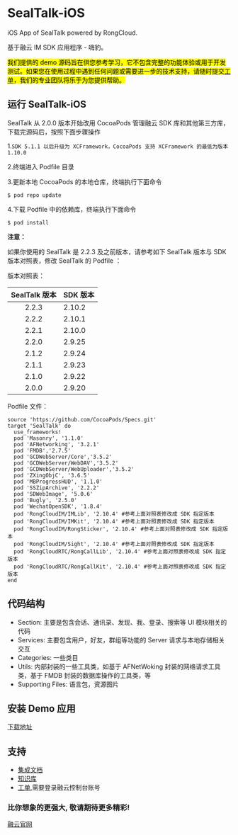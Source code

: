 # SealTalk-iOS

iOS App of SealTalk powered by RongCloud. 

基于融云 IM SDK 应用程序 - 嗨豹。

<span style="background-color: yellow; color: black">我们提供的 demo 源码旨在供您参考学习，它不包含完整的功能体验或用于开发测试。如果您在使用过程中遇到任何问题或需要进一步的技术支持，请随时提交[工单](https://console.rongcloud.cn/agile/formwork/ticket/create?_=1719221853901)，我们的专业团队将乐于为您提供帮助。</span>


## 运行 SealTalk-iOS

SealTalk 从 2.0.0 版本开始改用 CocoaPods 管理融云 SDK 库和其他第三方库，下载完源码后，按照下面步骤操作

1.`SDK 5.1.1 以后升级为 XCFramework，CocoaPods 支持 XCFramework 的最低为版本 1.10.0`

2.终端进入 Podfile 目录

3.更新本地 CocoaPods 的本地仓库，终端执行下面命令

```
$ pod repo update
```
4.下载 Podfile 中的依赖库，终端执行下面命令

```
$ pod install
```
**注意：**

如果你使用的 SealTalk 是 2.2.3 及之前版本，请参考如下 SealTalk 版本与 SDK 版本对照表，修改 SealTalk 的 Podfile ：

版本对照表：

| SealTalk 版本 | SDK 版本 |
| :------: | :------------- |
|  2.2.3  |  2.10.2   |
|  2.2.2  |  2.10.1   |
|  2.2.1  |  2.10.0  |
|  2.2.0  |  2.9.25  |
|  2.1.2  |  2.9.24  |
|  2.1.1 |  2.9.23   |
|  2.1.0  |  2.9.22   |
|  2.0.0  |  2.9.20   |

Podfile 文件：

```
source 'https://github.com/CocoaPods/Specs.git'
target 'SealTalk' do
  use_frameworks!
  pod 'Masonry', '1.1.0'
  pod 'AFNetworking', '3.2.1'
  pod 'FMDB','2.7.5'
  pod 'GCDWebServer/Core','3.5.2'
  pod 'GCDWebServer/WebDAV','3.5.2'
  pod 'GCDWebServer/WebUploader','3.5.2'
  pod 'ZXingObjC', '3.6.5'
  pod 'MBProgressHUD', '1.1.0'
  pod 'SSZipArchive', '2.2.2'
  pod 'SDWebImage', '5.0.6'
  pod 'Bugly', '2.5.0'
  pod 'WechatOpenSDK', '1.8.4'
  pod 'RongCloudIM/IMLib', '2.10.4' #参考上面对照表修改成 SDK 指定版本
  pod 'RongCloudIM/IMKit', '2.10.4' #参考上面对照表修改成 SDK 指定版本
  pod 'RongCloudIM/RongSticker', '2.10.4' #参考上面对照表修改成 SDK 指定版本
  pod 'RongCloudIM/Sight', '2.10.4' #参考上面对照表修改成 SDK 指定版本
  pod 'RongCloudRTC/RongCallLib', '2.10.4' #参考上面对照表修改成 SDK 指定版本
  pod 'RongCloudRTC/RongCallKit', '2.10.4' #参考上面对照表修改成 SDK 指定版本
end
```
## 代码结构
- Section: 主要是包含会话、通讯录、发现、我、登录、搜索等 UI 模块相关的代码
- Services: 主要包含用户，好友，群组等功能的 Server 请求与本地存储相关交互
- Categories: 一些类目
- Utils: 内部封装的一些工具类，如基于 AFNetWoking 封装的网络请求工具类，基于 FMDB 封装的数据库操作的工具类，等
- Supporting Files: 语言包，资源图片



## 安装 Demo 应用

[下载地址](https://www.rongcloud.cn/devcenter?type=demo)


## 支持
 - [集成文档](https://doc.rongcloud.cn/im/IOS/5.X/prepare)
 - [知识库](https://help.rongcloud.cn/)
 - [工单](https://console.rongcloud.cn/agile/formwork/ticket/create?_=1719221853901),需要登录融云控制台账号


### 比你想象的更强大, 敬请期待更多精彩! 
[融云官网](https://www.rongcloud.cn/devcenter?type=sdk)

